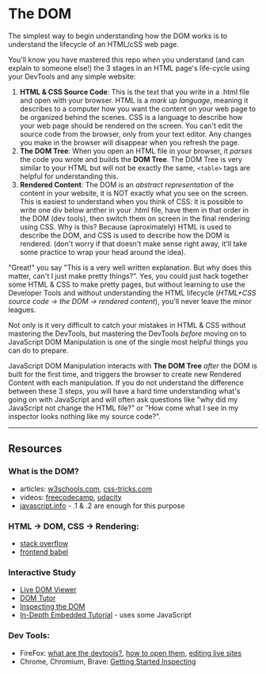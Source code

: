 # The DOM

The simplest way to begin understanding how the DOM works is to understand the lifecycle of an HTML/cSS web page.

You'll know you have mastered this repo when you understand (and can explain to someone else!) the 3 stages in an HTML page's life-cycle using your DevTools and any simple website:

1. __HTML & CSS Source Code__: This is the text that you write in a .html file and open with your browser.  HTML is a _mark up language_, meaning it describes to a computer how you want the content on your web page to be organized behind the scenes. CSS is a language to describe how your web page should be rendered on the screen. You can't edit the source code from the browser, only from your text editor. Any changes you make in the browser will disappear when you refresh the page.
2. __The DOM Tree__: When you open an HTML file in your browser, it _parses_ the code you wrote and builds the __DOM Tree__.  The DOM Tree is very similar to your HTML but will not be exactly the same, `<table>` tags are helpful for understanding this.
3. __Rendered Content__: The DOM is an _abstract representation_ of the content in your website, it is NOT exactly what you see on the screen. This is easiest to understand when you think of CSS: it is possible to write one div below anther in your .html file, have them in that order in the DOM (dev tools), then switch them on screen in the final rendering using CSS. Why is this? Because (aproximately) HTML is used to describe the DOM, and CSS is used to describe how the DOM is rendered.  (don't worry if that doesn't make sense right away, it'll take some practice to wrap your head around the idea).

"Great!" you say  "This is a very well written explanation. But why does this matter, can't I just make pretty things?".  Yes, you could just hack together some HTML & CSS to make pretty pages, but without learning to use the Developer Tools and without understanding the HTML lifecycle (_HTML+CSS source code -> the DOM -> rendered content_), you'll never leave the minor leagues.

Not only is it very difficult to catch your mistakes in HTML & CSS without mastering the DevTools, but mastering the DevTools _before_ moving on to JavaScript DOM Manipulation is one of the single most helpful things you can do to prepare.

JavaScript DOM Manipulation interacts with __The DOM Tree__ _after_ the DOM is built for the first time, and triggers the browser to create new Rendered Content with each manipulation.  If you do not understand the difference between these 3 steps, you will have a hard time understanding what's going on with JavaScript and will often ask questions like "why did my JavaScript not change the HTML file?" or "How come what I see in my inspector looks nothing like my source code?".

---

## Resources

### What is the DOM?

* articles: [w3schools.com](https://www.w3schools.com/js/js_htmldom.asp), [css-tricks.com](https://css-tricks.com/dom/)
* videos: [freecodecamp](https://www.youtube.com/watch?v=80Mr2Z6Qikc), [udacity](https://www.youtube.com/watch?v=tSv2KIF7uE4)
* [javascript.info](https://javascript.info/document) - .1 & .2 are enough for this purpose

### HTML -> DOM, CSS -> Rendering:

* [stack overflow](https://stackoverflow.com/questions/4800538/client-side-html-dom-and-css)
* [frontend babel](http://frontendbabel.info/articles/webpage-rendering-101/)

### Interactive Study

* [Live DOM Viewer](https://software.hixie.ch/utilities/js/live-dom-viewer/)
* [DOM Tutor](https://janke-learning.org/dom-tutor)
* [Inspecting the DOM](https://hackyourfuture.be/inspecting-the-dom/)
* [In-Depth Embedded Tutorial](https://dom-tutorials.appspot.com/static/index.html) - uses some JavaScript


### Dev Tools:

* FireFox: [what are the devtools?](https://developer.mozilla.org/en-US/docs/Learn/Common_questions/What_are_browser_developer_tools), [how to open them](https://developer.mozilla.org/en-US/docs/Tools/Page_Inspector/How_to/Open_the_Inspector), [editing live sites](https://developer.mozilla.org/en-US/docs/Tools/Page_Inspector/How_to/Examine_and_edit_HTML)
* Chrome, Chromium, Brave: [Getting Started Inspecting](https://developers.google.com/web/tools/chrome-devtools/dom/)
